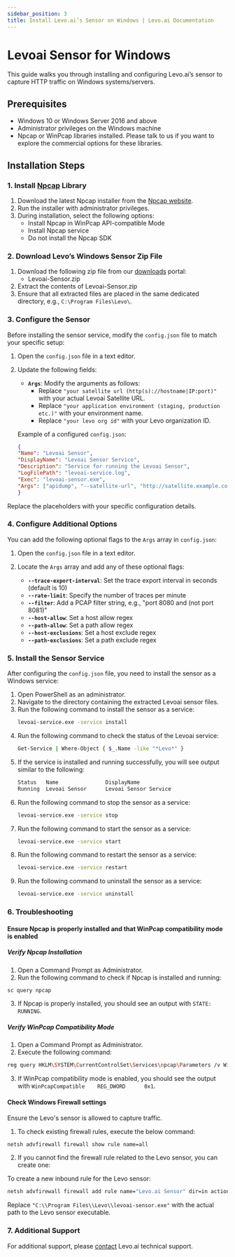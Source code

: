 ```yaml
---
sidebar_position: 3
title: Install Levo.ai’s Sensor on Windows | Levo.ai Documentation
---
```


# Levoai Sensor for Windows

This guide walks you through installing and configuring Levo.ai’s sensor to capture HTTP traffic on Windows systems/servers.

## Prerequisites

- Windows 10 or Windows Server 2016 and above
- Administrator privileges on the Windows machine
- Npcap or WinPcap libraries installed. Please talk to us if you want to explore the commercial options for these libraries.

## Installation Steps

### 1.  Install [Npcap](https://npcap.com/) Library

1. Download the latest Npcap installer from the [Npcap website](https://npcap.com/#download).
2. Run the installer with administrator privileges.
3. During installation, select the following options:
   - Install Npcap in WinPcap API-compatible Mode
   - Install Npcap service
   - Do not install the Npcap SDK

### 2. Download Levo’s Windows Sensor Zip File

1. Download the following zip file from our [downloads](https://github.com/levoai/downloads/tree/main/windows) portal:
    - Levoai-Sensor.zip
2. Extract the contents of Levoai-Sensor.zip
3. Ensure that all extracted files are placed in the same dedicated directory, e.g., `C:\Program Files\Levo\`.

### 3. Configure the Sensor

Before installing the sensor service, modify the `config.json` file to match your specific setup:

1. Open the `config.json` file in a text editor.
2. Update the following fields:

   - **`Args`**: Modify the arguments as follows:
     - Replace `"your satellite url (http(s)://hostname|IP:port)"` with your actual Levoai Satellite URL.
     - Replace `"your application environment (staging, production etc.)"` with your environment name.
     - Replace `"your levo org id"` with your Levo organization ID.

    Example of a configured `config.json`:

    ```json
    {
    "Name": "Levoai Sensor",
    "DisplayName": "Levoai Sensor Service",
    "Description": "Service for running the Levoai Sensor",
    "LogFilePath": "levoai-service.log",
    "Exec": "levoai-sensor.exe",
    "Args": ["apidump", "--satellite-url", "http://satellite.example.com:9999", "--levo-env", "production", "--levoai-org-id", "org-123456"]
    }

Replace the placeholders with your specific configuration details.


### 4. Configure Additional Options

You can add the following optional flags to the `Args` array in `config.json`:

1. Open the `config.json` file in a text editor.
2. Locate the `Args` array and add any of these optional flags:

   - **`--trace-export-interval`**: Set the trace export interval in seconds (default is 10)
   - **`--rate-limit`**: Specify the number of traces per minute
   - **`--filter`**: Add a PCAP filter string, e.g., "port 8080 and (not port 8081)"
   - **`--host-allow`**: Set a host allow regex
   - **`--path-allow`**: Set a path allow regex
   - **`--host-exclusions`**: Set a host exclude regex
   - **`--path-exclusions`**: Set a path exclude regex


### 5. Install the Sensor Service

After configuring the `config.json` file, you need to install the sensor as a Windows service:

1. Open PowerShell as an administrator.
2. Navigate to the directory containing the extracted Levoai sensor files.
3. Run the following command to install the sensor as a service:
    ```bash 
    levoai-service.exe -service install 
4. Run the following command to check the status of the Levoai service:
    ```bash
    Get-Service | Where-Object { $_.Name -like "*Levo*" }
5. If the service is installed and running successfully, you will see output similar to the following:
    ```bash
    Status   Name               DisplayName
    Running  Levoai Sensor      Levoai Sensor Service
6. Run the following command to stop the sensor as a service:
    ```bash 
    levoai-service.exe -service stop
7. Run the following command to start the sensor as a service:
    ```bash 
    levoai-service.exe -service start
8. Run the following command to restart the sensor as a service:
    ```bash 
    levoai-service.exe -service restart
9. Run the following command to uninstall the sensor as a service:
    ```bash 
    levoai-service.exe -service uninstall

### 6. Troubleshooting

#### Ensure Npcap is properly installed and that WinPcap compatibility mode is enabled

##### Verify Npcap Installation

1. Open a Command Prompt as Administrator.
2. Run the following command to check if Npcap is installed and running:
```bash
sc query npcap
```
3. If Npcap is properly installed, you should see an output with `STATE: RUNNING`.

##### Verify WinPcap Compatibility Mode

1. Open a Command Prompt as Administrator.
2. Execute the following command:
```bash
reg query HKLM\SYSTEM\CurrentControlSet\Services\npcap\Parameters /v WinPcapCompatible
```
3. If WinPcap compatibility mode is enabled, you should see the output with `WinPcapCompatible    REG_DWORD      0x1`.

#### Check Windows Firewall settings

Ensure the Levo's sensor is allowed to capture traffic.

1. To check existing firewall rules, execute the below command:
```bash
netsh advfirewall firewall show rule name=all     
```
2. If you cannot find the firewall rule related to the Levo sensor, you can create one:

To create a new inbound rule for the Levo sensor:
```bash
netsh advfirewall firewall add rule name="Levo.ai Sensor" dir=in action=allow program="C:\\Program Files\\Levo\\levoai-sensor.exe" enable=yes 
```
Replace `"C:\\Program Files\\Levo\\levoai-sensor.exe"` with the actual path to the Levo sensor executable.

### 7. Additional Support

For additional support, please [contact](mailto:support@levo.ai) Levo.ai technical support.